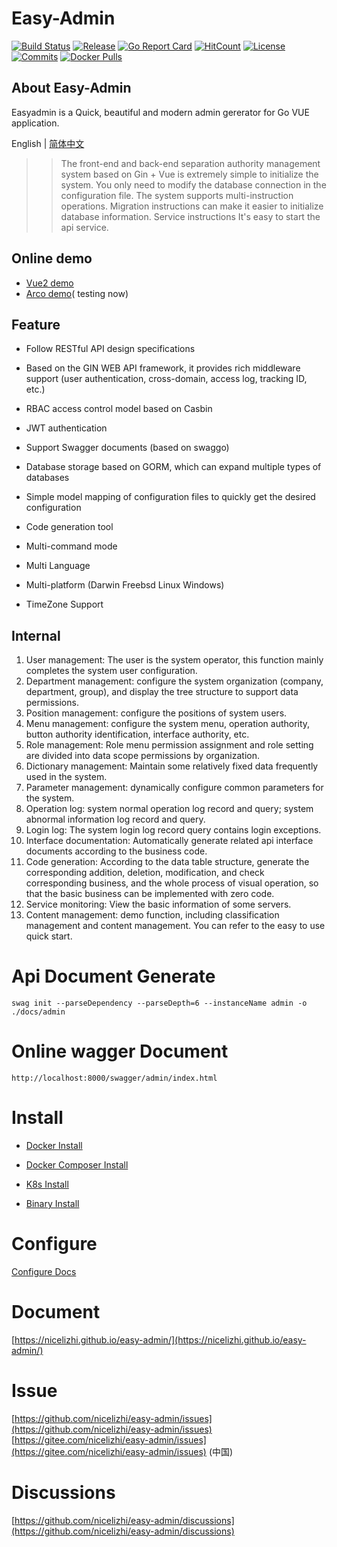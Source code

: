 
# Easy-Admin

[![Build Status](https://github.com/nicelizhi/easy-admin/workflows/Build/badge.svg)](https://github.com/nicelizhi/easy-admin)
[![Release](https://img.shields.io/github/release/nicelizhi/easy-admin.svg?style=flat-square)](https://github.com/nicelizhi/easy-admin/releases)
[![Go Report Card](https://goreportcard.com/badge/github.com/nicelizhi/easy-admin)](https://goreportcard.com/report/github.com/nicelizhi/easy-admin)
[![HitCount](https://views.whatilearened.today/views/github/nicelizhi/easy-admin.svg)](https://github.com/nicelizhi/easy-admin)
[![License](https://img.shields.io/github/license/nicelizhi/easy-admin
)](https://github.com/nicelizhi/easy-admin)
[![Commits](https://img.shields.io/github/commit-activity/m/nicelizhi/easy-admin?color=ffff00)](https://github.com/nicelizhi/easy-admin/commits/main)
[![Docker Pulls](https://img.shields.io/docker/pulls/nicesteven/easy-admin)](https://hub.docker.com/r/nicesteven/easy-admin)


## About Easy-Admin

Easyadmin is a Quick, beautiful and modern admin gererator for Go VUE application.

English | [简体中文](https://nicelizhi.github.io/easy-admin/zh/)


>> The front-end and back-end separation authority management system based on Gin + Vue  is extremely simple to initialize the system. You only need to modify the database connection in the configuration file. The system supports multi-instruction operations. Migration instructions can make it easier to initialize database information. Service instructions It's easy to start the api service.

## Online demo
- [Vue2 demo](https://easy-admin-ui.vercel.app)  
- [Arco demo](https://hello-arco-pro.vercel.app/)( testing now)  

##  Feature

- Follow RESTful API design specifications

- Based on the GIN WEB API framework, it provides rich middleware support (user authentication, cross-domain, access log, tracking ID, etc.)

- RBAC access control model based on Casbin

- JWT authentication

- Support Swagger documents (based on swaggo)

- Database storage based on GORM, which can expand multiple types of databases

- Simple model mapping of configuration files to quickly get the desired configuration

- Code generation tool

- Multi-command mode

- Multi Language

- Multi-platform (Darwin Freebsd Linux Windows)

- TimeZone Support


## Internal

1. User management: The user is the system operator, this function mainly completes the system user configuration.
2. Department management: configure the system organization (company, department, group), and display the tree structure to support data permissions.
3. Position management: configure the positions of system users.
4. Menu management: configure the system menu, operation authority, button authority identification, interface authority, etc.
5. Role management: Role menu permission assignment and role setting are divided into data scope permissions by organization.
6. Dictionary management: Maintain some relatively fixed data frequently used in the system.
7. Parameter management: dynamically configure common parameters for the system.
8. Operation log: system normal operation log record and query; system abnormal information log record and query.
9. Login log: The system login log record query contains login exceptions.
1. Interface documentation: Automatically generate related api interface documents according to the business code.
1. Code generation: According to the data table structure, generate the corresponding addition, deletion, modification, and check corresponding business, and the whole process of visual operation, so that the basic business can be implemented with zero code.
1. Service monitoring: View the basic information of some servers.
1. Content management: demo function, including classification management and content management. You can refer to the easy to use quick start.


# Api Document Generate

```
swag init --parseDependency --parseDepth=6 --instanceName admin -o ./docs/admin
```

# Online wagger Document

```
http://localhost:8000/swagger/admin/index.html
```

# Install

- [Docker Install](https://nicelizhi.github.io/easy-admin/guide/install/docker)

- [Docker Composer Install](https://nicelizhi.github.io/easy-admin/guide/install/docker-composer)

- [K8s Install](https://nicelizhi.github.io/easy-admin/guide/install/k8s)

- [Binary Install](https://nicelizhi.github.io/easy-admin/guide/install/binary)


# Configure

[Configure Docs](https://nicelizhi.github.io/easy-admin/guide/configure/)

# Document
[https://nicelizhi.github.io/easy-admin/](https://nicelizhi.github.io/easy-admin/) 

# Issue
[https://github.com/nicelizhi/easy-admin/issues](https://github.com/nicelizhi/easy-admin/issues)   
[https://gitee.com/nicelizhi/easy-admin/issues](https://gitee.com/nicelizhi/easy-admin/issues)  (中国)

# Discussions
[https://github.com/nicelizhi/easy-admin/discussions](https://github.com/nicelizhi/easy-admin/discussions) 
